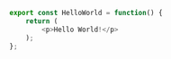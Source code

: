 ```javascript
export const HelloWorld = function() {
    return (
        <p>Hello World!</p>
    );
};
```
